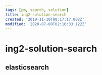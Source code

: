 ```yaml
---
tags: [pm, search, solution]
title: ing2-solution-search
created: '2019-11-10T08:17:17.002Z'
modified: '2020-07-08T02:16:33.122Z'
---
```


# ing2-solution-search

## elasticsearch

